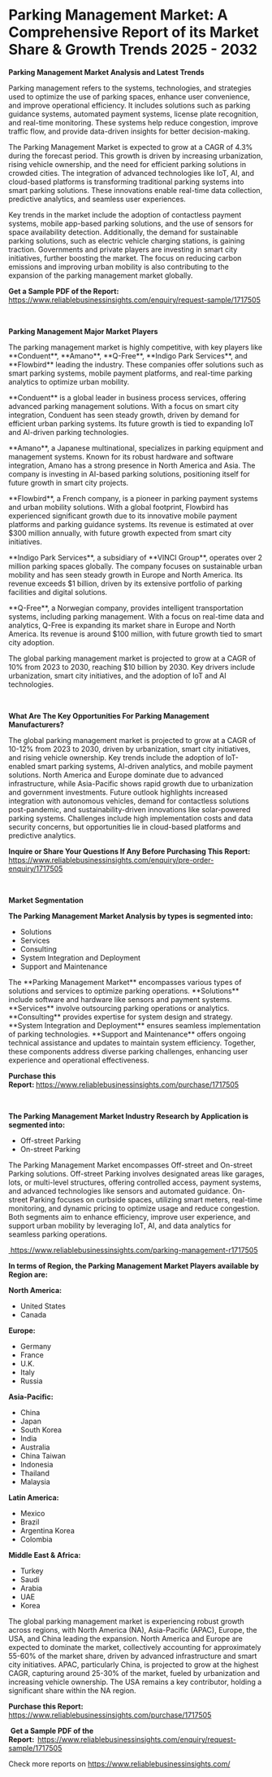 <p><h1>Parking Management Market: A Comprehensive Report of its Market Share & Growth Trends 2025 - 2032</h1></p><p><strong>Parking Management Market Analysis and Latest Trends</strong></p>
<p><p>Parking management refers to the systems, technologies, and strategies used to optimize the use of parking spaces, enhance user convenience, and improve operational efficiency. It includes solutions such as parking guidance systems, automated payment systems, license plate recognition, and real-time monitoring. These systems help reduce congestion, improve traffic flow, and provide data-driven insights for better decision-making.</p><p>The Parking Management Market is expected to grow at a CAGR of 4.3% during the forecast period. This growth is driven by increasing urbanization, rising vehicle ownership, and the need for efficient parking solutions in crowded cities. The integration of advanced technologies like IoT, AI, and cloud-based platforms is transforming traditional parking systems into smart parking solutions. These innovations enable real-time data collection, predictive analytics, and seamless user experiences.</p><p>Key trends in the market include the adoption of contactless payment systems, mobile app-based parking solutions, and the use of sensors for space availability detection. Additionally, the demand for sustainable parking solutions, such as electric vehicle charging stations, is gaining traction. Governments and private players are investing in smart city initiatives, further boosting the market. The focus on reducing carbon emissions and improving urban mobility is also contributing to the expansion of the parking management market globally.</p></p>
<p><strong>Get a Sample PDF of the Report:&nbsp;</strong> <a href="https://www.reliablebusinessinsights.com/enquiry/request-sample/1717505?utm_campaign=1950&utm_medium=2&utm_source=Github&utm_content=ia&utm_term=21012025&utm_id=parking-management">https://www.reliablebusinessinsights.com/enquiry/request-sample/1717505</a></p>
<p>&nbsp;</p>
<p><strong>Parking Management Major Market Players</strong></p>
<p><p>The parking management market is highly competitive, with key players like **Conduent**, **Amano**, **Q-Free**, **Indigo Park Services**, and **Flowbird** leading the industry. These companies offer solutions such as smart parking systems, mobile payment platforms, and real-time parking analytics to optimize urban mobility.</p><p>**Conduent** is a global leader in business process services, offering advanced parking management solutions. With a focus on smart city integration, Conduent has seen steady growth, driven by demand for efficient urban parking systems. Its future growth is tied to expanding IoT and AI-driven parking technologies.</p><p>**Amano**, a Japanese multinational, specializes in parking equipment and management systems. Known for its robust hardware and software integration, Amano has a strong presence in North America and Asia. The company is investing in AI-based parking solutions, positioning itself for future growth in smart city projects.</p><p>**Flowbird**, a French company, is a pioneer in parking payment systems and urban mobility solutions. With a global footprint, Flowbird has experienced significant growth due to its innovative mobile payment platforms and parking guidance systems. Its revenue is estimated at over $300 million annually, with future growth expected from smart city initiatives.</p><p>**Indigo Park Services**, a subsidiary of **VINCI Group**, operates over 2 million parking spaces globally. The company focuses on sustainable urban mobility and has seen steady growth in Europe and North America. Its revenue exceeds $1 billion, driven by its extensive portfolio of parking facilities and digital solutions.</p><p>**Q-Free**, a Norwegian company, provides intelligent transportation systems, including parking management. With a focus on real-time data and analytics, Q-Free is expanding its market share in Europe and North America. Its revenue is around $100 million, with future growth tied to smart city adoption.</p><p>The global parking management market is projected to grow at a CAGR of 10% from 2023 to 2030, reaching $10 billion by 2030. Key drivers include urbanization, smart city initiatives, and the adoption of IoT and AI technologies.</p></p>
<p>&nbsp;</p>
<p><strong>What Are The Key Opportunities For Parking Management Manufacturers?</strong></p>
<p><p>The global parking management market is projected to grow at a CAGR of 10-12% from 2023 to 2030, driven by urbanization, smart city initiatives, and rising vehicle ownership. Key trends include the adoption of IoT-enabled smart parking systems, AI-driven analytics, and mobile payment solutions. North America and Europe dominate due to advanced infrastructure, while Asia-Pacific shows rapid growth due to urbanization and government investments. Future outlook highlights increased integration with autonomous vehicles, demand for contactless solutions post-pandemic, and sustainability-driven innovations like solar-powered parking systems. Challenges include high implementation costs and data security concerns, but opportunities lie in cloud-based platforms and predictive analytics.</p></p>
<p><strong>Inquire or Share Your Questions If Any Before Purchasing This Report:</strong> <a href="https://www.reliablebusinessinsights.com/enquiry/pre-order-enquiry/1717505?utm_campaign=1950&utm_medium=2&utm_source=Github&utm_content=ia&utm_term=21012025&utm_id=parking-management">https://www.reliablebusinessinsights.com/enquiry/pre-order-enquiry/1717505</a></p>
<p>&nbsp;</p>
<p><strong>Market Segmentation</strong></p>
<p><strong>The Parking Management Market Analysis by types is segmented into:</strong></p>
<p><ul><li>Solutions</li><li>Services</li><li>Consulting</li><li>System Integration and Deployment</li><li>Support and Maintenance</li></ul></p>
<p><p>The **Parking Management Market** encompasses various types of solutions and services to optimize parking operations. **Solutions** include software and hardware like sensors and payment systems. **Services** involve outsourcing parking operations or analytics. **Consulting** provides expertise for system design and strategy. **System Integration and Deployment** ensures seamless implementation of parking technologies. **Support and Maintenance** offers ongoing technical assistance and updates to maintain system efficiency. Together, these components address diverse parking challenges, enhancing user experience and operational effectiveness.</p></p>
<p><strong>Purchase this Report:&nbsp;</strong><a href="https://www.reliablebusinessinsights.com/purchase/1717505?utm_campaign=1950&utm_medium=2&utm_source=Github&utm_content=ia&utm_term=21012025&utm_id=parking-management">https://www.reliablebusinessinsights.com/purchase/1717505</a></p>
<p>&nbsp;</p>
<p><strong>The Parking Management Market Industry Research by Application is segmented into:</strong></p>
<p><ul><li>Off-street Parking</li><li>On-street Parking</li></ul></p>
<p><p>The Parking Management Market encompasses Off-street and On-street Parking solutions. Off-street Parking involves designated areas like garages, lots, or multi-level structures, offering controlled access, payment systems, and advanced technologies like sensors and automated guidance. On-street Parking focuses on curbside spaces, utilizing smart meters, real-time monitoring, and dynamic pricing to optimize usage and reduce congestion. Both segments aim to enhance efficiency, improve user experience, and support urban mobility by leveraging IoT, AI, and data analytics for seamless parking operations.</p></p>
<p><a href="https://www.reliablebusinessinsights.com/parking-management-r1717505?utm_campaign=1950&utm_medium=2&utm_source=Github&utm_content=ia&utm_term=21012025&utm_id=parking-management">&nbsp;https://www.reliablebusinessinsights.com/parking-management-r1717505</a></p>
<p><strong>In terms of Region, the Parking Management Market Players available by Region are:</strong></p>
<p>
    <p> <strong> North America: </strong>
        <ul>
            <li>United States</li>
            <li>Canada</li>
        </ul>
        </p> 
    <p> <strong> Europe: </strong>
        <ul>
            <li>Germany</li>
            <li>France</li>
            <li>U.K.</li>
            <li>Italy</li>
            <li>Russia</li>
        </ul>
        </p> 
    <p> <strong> Asia-Pacific: </strong>
        <ul>
            <li>China</li>
            <li>Japan</li>
            <li>South Korea</li>
            <li>India</li>
            <li>Australia</li>
            <li>China Taiwan</li>
            <li>Indonesia</li>
            <li>Thailand</li>
            <li>Malaysia</li>
        </ul>
        </p> 
    <p> <strong> Latin America: </strong>
        <ul>
            <li>Mexico</li>
            <li>Brazil</li>
            <li>Argentina Korea</li>
            <li>Colombia</li>
        </ul>
        </p> 
    <p> <strong> Middle East & Africa: </strong>
        <ul>
            <li>Turkey</li>
            <li>Saudi</li>
            <li>Arabia</li>
            <li>UAE</li>
            <li>Korea</li>
        </ul>
    </p>
    </p>
<p><p>The global parking management market is experiencing robust growth across regions, with North America (NA), Asia-Pacific (APAC), Europe, the USA, and China leading the expansion. North America and Europe are expected to dominate the market, collectively accounting for approximately 55-60% of the market share, driven by advanced infrastructure and smart city initiatives. APAC, particularly China, is projected to grow at the highest CAGR, capturing around 25-30% of the market, fueled by urbanization and increasing vehicle ownership. The USA remains a key contributor, holding a significant share within the NA region.</p></p>
<p><strong>Purchase this Report: </strong><a href="https://www.reliablebusinessinsights.com/purchase/1717505?utm_campaign=1950&utm_medium=2&utm_source=Github&utm_content=ia&utm_term=21012025&utm_id=parking-management">https://www.reliablebusinessinsights.com/purchase/1717505</a></p>
<p>&nbsp;<strong>Get a Sample PDF of the Report:&nbsp;&nbsp;</strong><a href="https://www.reliablebusinessinsights.com/enquiry/request-sample/1717505?utm_campaign=1950&utm_medium=2&utm_source=Github&utm_content=ia&utm_term=21012025&utm_id=parking-management">https://www.reliablebusinessinsights.com/enquiry/request-sample/1717505</a></p>
<p><strong></strong></p>
<p>Check more reports on <a href="https://www.reliablebusinessinsights.com/?utm_campaign=1950&utm_medium=2&utm_source=Github&utm_content=ia&utm_term=21012025&utm_id=parking-management">https://www.reliablebusinessinsights.com/</a></p>